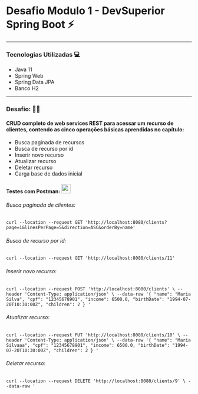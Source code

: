 # Desafio Modulo 1 - DevSuperior Spring Boot ⚡

---
### **Tecnologias Utilizadas** 💻

- Java 11
- Spring Web
- Spring Data JPA
- Banco H2

---

###  **Desafio:** 🏋️‍♂️

#### CRUD completo de web services REST para acessar um recurso de clientes, contendo as cinco operações básicas aprendidas no capítulo:

- Busca paginada de recursos
- Busca de recurso por id
- Inserir novo recurso
- Atualizar recurso
- Deletar recurso
- Carga base de dados inicial

#### **Testes com Postman:** <img height="25" src="C:\Users\ferna\OneDrive\Área de Trabalho\postman_macos_bigsur_icon_189815.png" width="25"/>

###### Busca paginada de clientes:

``curl --location --request GET 'http://localhost:8080/clients?page=1&linesPerPage=5&direction=ASC&orderBy=name'``

###### Busca de recurso por id:

``curl --location --request GET 'http://localhost:8080/clients/11'``

###### Inserir novo recurso:
``curl --location --request POST 'http://localhost:8080/clients' \
--header 'Content-Type: application/json' \
--data-raw '{
"name": "Maria Silva",
"cpf": "12345678901",
"income": 6500.0,
"birthDate": "1994-07-20T10:30:00Z",
"children": 2
}
'``

###### Atualizar recurso:

``curl --location --request PUT 'http://localhost:8080/clients/10' \
--header 'Content-Type: application/json' \
--data-raw '{
"name": "Maria Silvaaa",
"cpf": "12345678901",
"income": 6500.0,
"birthDate": "1994-07-20T10:30:00Z",
"children": 2
}
'``

###### Deletar recurso:

``curl --location --request DELETE 'http://localhost:8080/clients/9' \
--data-raw '``

